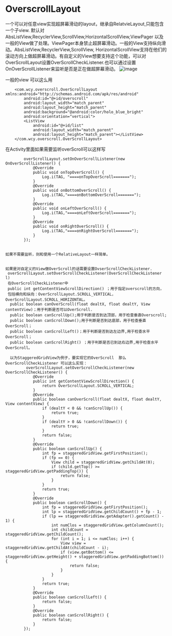 # OverscrollLayout
一个可以对任意view实现超屏幕滑动的layout，继承自RelatvieLayout,只能包含一个子view.
默认对AbsListView,RecyclerView,ScrollView,HorizontalScrollView,ViewPager 
以及一般的View做了处理。ViewPager本身禁止超屏幕滑动。一般的View支持纵向滑动。AbsListView,RecyclerView,ScrollView,
HorizontalScrollView支持在他们的滚动方向上做超屏幕滑动。有自定义的View想要支持这个功能，可以对OverScrollLayout设置OverScrollCheckListener.也可以通过设置OnOverScrollListener来监听是否是正在做超屏幕滑动。
![image](https://github.com/wcy10586/OverscrollLayout/blob/master/app/aaa.gif)

一般的view 可以这么用

        <com.wcy.overscroll.OverScrollLayout xmlns:android="http://schemas.android.com/apk/res/android"
            android:id="@+id/overscroll"
            android:layout_width="match_parent"
            android:layout_height="match_parent"
            android:background="@android:color/holo_blue_bright"
            android:orientation="vertical">
            <ListView
                android:id="@+id/list"
                android:layout_width="match_parent"
                android:layout_height="match_parent"></ListView>
        </com.wcy.overscroll.OverScrollLayout>


在Activity里面如果需要监听overScroll可以这样写

            overScrollLayout.setOnOverScrollListener(new OnOverScrollListener() {
                @Override
                public void onTopOverScroll() {
                    Log.i(TAG, "====onTopOverScroll=======");
                }
                @Override
                public void onBottomOverScroll() {
                    Log.i(TAG,"====onBottomOverScroll=======");
                }
                @Override
                public void onLeftOverScroll() {
                    Log.i(TAG,"====onLeftOverScroll=======");
                }
                @Override
                public void onRightOverScroll() {
                    Log.i(TAG,"====onRightOverScroll=======");
                }
            });

    
    如果不需要监听，则和使用一个RelativeLayout一样简单。
    
    
    如果是对自定义的View做OverScroll的话需要设置OvserScrollCheckListener.
     overScrollLayout.setOverScrollCheckListener(OverScrollCheckListener l)
     在OverScrollCheckListener中
     public int getContentViewScrollDirection() ；用于指定overscroll的方向，
     包括横向和纵向：OverScrollLayout.SCROLL_VERTICAL，OverScrollLayout.SCROLL_HORIZONTAL。
      public boolean canOverScroll(float dealtX, float dealtY, View contentView)；用于判断是否可以OverScroll.
      public boolean canScrollUp();用于判断是否到达顶部，用于检查垂直Overscroll;
      public boolean canScrollDown();用于判断是否到达底部，用于检查垂直OverScroll；
      public boolean canScrollLeft()；用于判断是否到达左边界,用于检查水平OverScroll；
      public boolean canScrollRight() ；用于判断是否已到达右边界,用于检查水平OverScroll。
      
      以为StaggeredGridView为例子，要实现它的OverScroll  那么OverScrollCheckListener 可以这么实现：
             overScrollLayout.setOverScrollCheckListener(new OverScrollCheckListener() {
                @Override
                public int getContentViewScrollDirection() {
                    return OverScrollLayout.SCROLL_VERTICAL;
                }
                @Override
                public boolean canOverScroll(float dealtX, float dealtY, View contentView) {
                    if (dealtY < 0 && !canScrollUp()) {
                        return true;
                    }
                    if (dealtY > 0 && !canScrollDown()) {
                        return true;
                    }
                    return false;
                }
                @Override
                public boolean canScrollUp() {
                    int fp = staggeredGridView.getFirstPosition();
                    if (fp == 0) {
                        View child = staggeredGridView.getChildAt(0);
                        if (child.getTop() >= staggeredGridView.getPaddingTop()) {
                            return false;
                        }
                    }
                    return true;
                }
                @Override
                public boolean canScrollDown() {
                    int fp = staggeredGridView.getFirstPosition();
                    int lp = staggeredGridView.getChildCount() + fp - 1;
                    if (lp == staggeredGridView.getAdapter().getCount() - 1) {
                        int numClos = staggeredGridView.getColumnCount();
                        int childCount = staggeredGridView.getChildCount();
                        for (int i = 1; i <= numClos; i++) {
                            View view = staggeredGridView.getChildAt(childCount - i);
                            if (view.getBottom() <= staggeredGridView.getHeight() + staggeredGridView.getPaddingBottom()) {
                                return false;
                            }
                        }
                    }
                    return true;
                }
                @Override
                public boolean canScrollLeft() {
                    return false;
                }
                @Override
                public boolean canScrollRight() {
                    return false;
                }
            });
    
